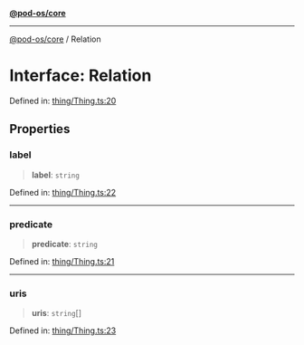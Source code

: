 [**@pod-os/core**](../README.md)

***

[@pod-os/core](../globals.md) / Relation

# Interface: Relation

Defined in: [thing/Thing.ts:20](https://github.com/pod-os/PodOS/blob/05359ae5a5ec21be7fe13c91bc776d19e0a5d007/core/src/thing/Thing.ts#L20)

## Properties

### label

> **label**: `string`

Defined in: [thing/Thing.ts:22](https://github.com/pod-os/PodOS/blob/05359ae5a5ec21be7fe13c91bc776d19e0a5d007/core/src/thing/Thing.ts#L22)

***

### predicate

> **predicate**: `string`

Defined in: [thing/Thing.ts:21](https://github.com/pod-os/PodOS/blob/05359ae5a5ec21be7fe13c91bc776d19e0a5d007/core/src/thing/Thing.ts#L21)

***

### uris

> **uris**: `string`[]

Defined in: [thing/Thing.ts:23](https://github.com/pod-os/PodOS/blob/05359ae5a5ec21be7fe13c91bc776d19e0a5d007/core/src/thing/Thing.ts#L23)
